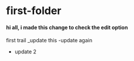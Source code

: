 # first-folder
#### hi all, i made this change to check the edit option
first trail 
_update this
-update again
- update 2
